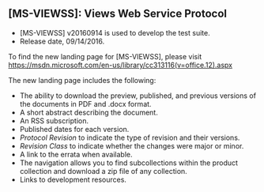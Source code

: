 ## [MS-VIEWSS]: Views Web Service Protocol
- [MS-VIEWSS] v20160914 is used to develop the test suite.
- Release date, 09/14/2016.

To find the new landing page for [MS-VIEWSS], please visit https://msdn.microsoft.com/en-us/library/cc313116(v=office.12).aspx

The new landing page includes the following:
- The ability to download the preview, published, and previous versions of the documents in PDF and .docx format.
- A short abstract describing the document.
- An RSS subscription.
- Published dates for each version.
- *Protocol Revision* to indicate the type of revision and their versions.
- *Revision Class* to indicate whether the changes were major or minor.
- A link to the errata when available.
- The navigation allows you to find subcollections within the product collection and download a zip file of any collection.
- Links to development resources.
